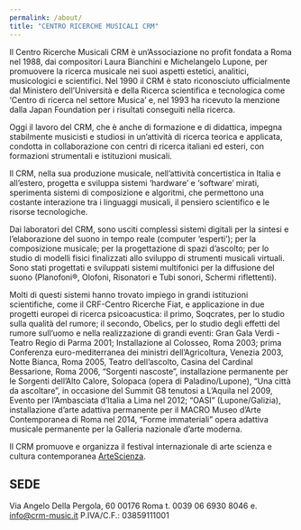 ```yaml
---
permalink: /about/
title: "CENTRO RICERCHE MUSICALI CRM"
---
```




Il Centro Ricerche Musicali CRM è un’Associazione no profit fondata a Roma nel 1988,
dai compositori Laura Bianchini e Michelangelo Lupone, per promuovere la ricerca
musicale nei suoi aspetti estetici, analitici, musicologici e scientifici.
Nel 1990 il CRM è stato riconosciuto ufficialmente dal Ministero dell’Università
e della Ricerca scientifica e tecnologica come ‘Centro di ricerca nel settore Musica’
e, nel 1993 ha ricevuto la menzione dalla Japan Foundation per i risultati conseguiti nella ricerca.

Oggi il lavoro del CRM, che è anche di formazione e di didattica, impegna
stabilmente musicisti e studiosi in un’attività di ricerca teorica e applicata,
condotta in collaborazione con centri di ricerca italiani ed esteri, con
formazioni strumentali e istituzioni musicali.

Il CRM, nella sua produzione musicale, nell’attività concertistica in Italia e
all’estero, progetta e sviluppa sistemi ‘hardware’ e ‘software’ mirati, sperimenta
sistemi di composizione e algoritmi, che permettono una costante interazione tra
i linguaggi musicali, il pensiero scientifico e le risorse tecnologiche.

Dai laboratori del CRM, sono usciti complessi sistemi digitali per la sintesi e
l’elaborazione del suono in tempo reale (computer ‘esperti’); per la composizione
musicale; per la progettazione di spazi d’ascolto; per lo studio di modelli fisici
finalizzati allo sviluppo di strumenti musicali virtuali. Sono stati progettati
e sviluppati sistemi multifonici per la diffusione del suono (Planofoni®, Olofoni,
Risonatori e Tubi sonori, Schermi riflettenti).

Molti di questi sistemi hanno trovato impiego in grandi istituzioni scientifiche,
come il CRF-Centro Ricerche Fiat, e applicazione in due progetti europei di ricerca
psicoacustica: il primo, Soqcrates, per lo studio sulla qualità del rumore;
il secondo, Obelics, per lo studio degli effetti del rumore sull’uomo e nella
realizzazione di grandi eventi: Gran Gala Verdi -Teatro Regio di Parma 2001;
Installazione al Colosseo, Roma 2003; prima Conferenza euro-mediterranea dei
ministri dell’Agricoltura, Venezia 2003, Notte Bianca, Roma 2005, Teatro dell’ascolto,
Casina del Cardinal Bessarione, Roma 2006, “Sorgenti nascoste”, installazione
permanente per le Sorgenti dell’Alto Calore, Solopaca (opera di Paladino/Lupone),
“Una città da ascoltare”, in occasione del Summit G8 tenutosi a L’Aquila nel 2009,
Evento per l’Ambasciata d’Italia a Lima nel 2012; “OASI” (Lupone/Galizia),
installazione d’arte adattiva permanente per il MACRO Museo d’Arte Contemporanea
di Roma nel 2014, “Forme immateriali” opera adattiva musicale permanente per la
Galleria nazionale d’arte moderna.

Il CRM promuove e organizza il festival internazionale di arte scienza e cultura
contemporanea [ArteScienza](https://www.artescienza.info/it/).


## SEDE

Via Angelo Della Pergola, 60
00176 Roma
t. 0039 06 6930 8046
e. info@crm-music.it
P.IVA/C.F.: 03859111001
